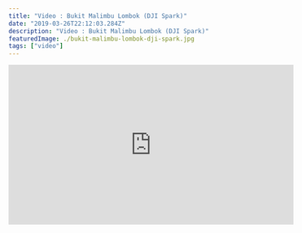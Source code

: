 ```yaml
---
title: "Video : Bukit Malimbu Lombok (DJI Spark)"
date: "2019-03-26T22:12:03.284Z"
description: "Video : Bukit Malimbu Lombok (DJI Spark)"
featuredImage: ./bukit-malimbu-lombok-dji-spark.jpg
tags: ["video"]
---
```


<iframe width="560" height="315" src="https://www.youtube.com/embed/ogLFSiIhV6g" frameborder="0" allow="accelerometer; autoplay; encrypted-media; gyroscope; picture-in-picture" allowfullscreen></iframe>
